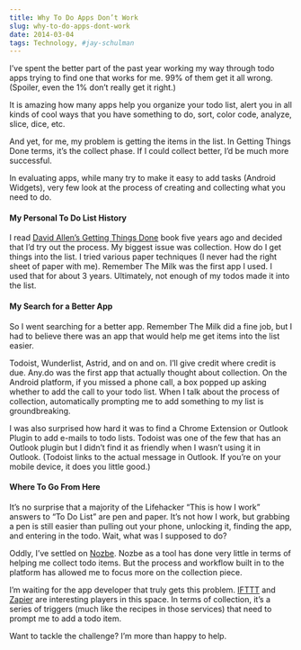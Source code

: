 ```yaml
---
title: Why To Do Apps Don’t Work
slug: why-to-do-apps-dont-work
date: 2014-03-04
tags: Technology, #jay-schulman
---
```


I’ve spent the better part of the past year working my way through todo apps trying to find one that works for me. 99% of them get it all wrong. (Spoiler, even the 1% don’t really get it right.)

It is amazing how many apps help you organize your todo list, alert you in all kinds of cool ways that you have something to do, sort, color code, analyze, slice, dice, etc.

And yet, for me, my problem is getting the items in the list. In Getting Things Done terms, it’s the collect phase. If I could collect better, I’d be much more successful.

In evaluating apps, while many try to make it easy to add tasks (Android Widgets), very few look at the process of creating and collecting what you need to do.

#### My Personal To Do List History

I read [David Allen’s Getting Things Done](https://www.jayschulman.com/wp-content/uploads/2014/03/ref=as_li_ss_tl?ie=UTF8&amp;camp=1789&amp;creative=390957&amp;creativeASIN=0142000280&amp;linkCode=as2&amp;tag=schlubnet-20) book five years ago and decided that I’d try out the process. My biggest issue was collection. How do I get things into the list. I tried various paper techniques (I never had the right sheet of paper with me). Remember The Milk was the first app I used. I used that for about 3 years. Ultimately, not enough of my todos made it into the list.

#### My Search for a Better App

So I went searching for a better app. Remember The Milk did a fine job, but I had to believe there was an app that would help me get items into the list easier.

Todoist, Wunderlist, Astrid, and on and on. I’ll give credit where credit is due. Any.do was the first app that actually thought about collection. On the Android platform, if you missed a phone call, a box popped up asking whether to add the call to your todo list. When I talk about the process of collection, automatically prompting me to add something to my list is groundbreaking.

I was also surprised how hard it was to find a Chrome Extension or Outlook Plugin to add e-mails to todo lists. Todoist was one of the few that has an Outlook plugin but I didn’t find it as friendly when I wasn’t using it in Outlook. (Todoist links to the actual message in Outlook. If you’re on your mobile device, it does you little good.)

#### Where To Go From Here

It’s no surprise that a majority of the Lifehacker “This is how I work” answers to “To Do List” are pen and paper. It’s not how I work, but grabbing a pen is still easier than pulling out your phone, unlocking it, finding the app, and entering in the todo. Wait, what was I supposed to do?

Oddly, I’ve settled on [Nozbe](http://www.nozbe.com/a-jayschulman). Nozbe as a tool has done very little in terms of helping me collect todo items. But the process and workflow built in to the platform has allowed me to focus more on the collection piece.

I’m waiting for the app developer that truly gets this problem. [IFTTT](https://www.jayschulman.com/wp-content/uploads/2014/03/ifttt.com) and [Zapier](https://www.jayschulman.com/wp-content/uploads/2014/03/tSZg) are interesting players in this space. In terms of collection, it’s a series of triggers (much like the recipes in those services) that need to prompt me to add a todo item.

Want to tackle the challenge? I’m more than happy to help.
